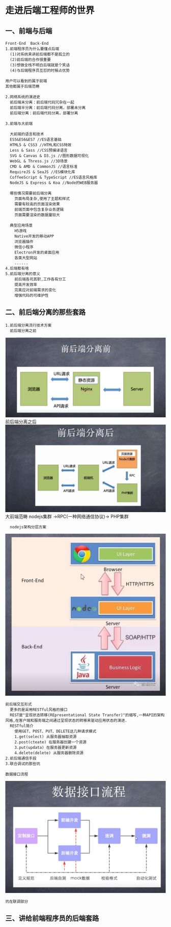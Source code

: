 # 走进后端工程师的世界

## 一、前端与后端
    Front-End  Back-End
    1.前端程序员为什么要懂点后端
      (1)对系统来讲前后端都不是孤立的
      (2)前后端的合作很重要
      (3)想做全栈不明白后端就是个笑话
      (4)与后端程序员互怼的时候占优势

    用户可以看到的属于前端
    其他都属于后端范畴

    2.网络系统的演进史
      前后端未分离：前后端代码冗杂在一起
      前后端半分离：前后端代码分离，部署未分离
      前后端分离：前后端代码分离，部署分离 

    3.前端与大前端
    
      大前端的语言和技术
      ES5&ES6&ES7 //ES语言基础
      HTML5 & CSS3 //HTML和CSS特效
      Less & Sass //CSS预编译语言
      SVG & Canvas & D3.js //图形数据可视化
      WebGL & Thress.js //3D场景
      CMD & AMD & CommonJS //语言标准
      RequireJS & SeaJS //ES模块化库
      CoffeeScript & TypeScript //ES语言风格库
      NodeJS & Express & Koa //Node的WEB服务器

      哪些情况需要前后端分离
        页面布局复杂,使用了主题和样式
        需要有较高的页面渲染效果
        前端页面中包含复杂业务逻辑
        页面需要渲染的数据量较大

      典型应用场景
        H5游戏
        Native开发的移动APP
        浏览器插件
        微信小程序
        Electron开发的桌面应用
        各类大型网站
        ......
    4.后端都有啥
    5.前后端分离的意义
        前后端各司其职,工作各有分工
        提高开发效率
        完美应对前端需求的变化
        增强代码的可维护性
## 二、前后端分离的那些套路
    1.前后端分离流行技术方案
      前后端分离之前  
![](images/前后端分离之前.png)
      前后端分离之后
![](images/前后端分离之后.png)
        大前端范畴 nodejs集群 ->RPC(一种网络通信协议)-> PHP集群 

      nodejs架构分层方案
![](images/nodejs架构分层方案.png)
   
    前后端交互形式
      更多的是采用RESTful风格的接口
      REST是"呈现状态转移(REpresentational State Transfer)"的缩写,一种API的架构风格,在客户端和服务端之间通过呈现状态的转移来驱动应用状态的演进.
      RESTful简介
        使用GET、POST、PUT、DELETE这几种请求模式
        1.get(select) 从服务器抽取资源
        2.post(cteate) 在服务器创建一个资源
        3.put(updata) 在服务器更新资源
        4.delete(delete) 从服务器删除资源   
    2.前后端通信手段
    3.联合调试的那些坑

    数据接口流程
![](images/数据接口流程.png)

    坑在联调部分
## 三、讲给前端程序员的后端套路
